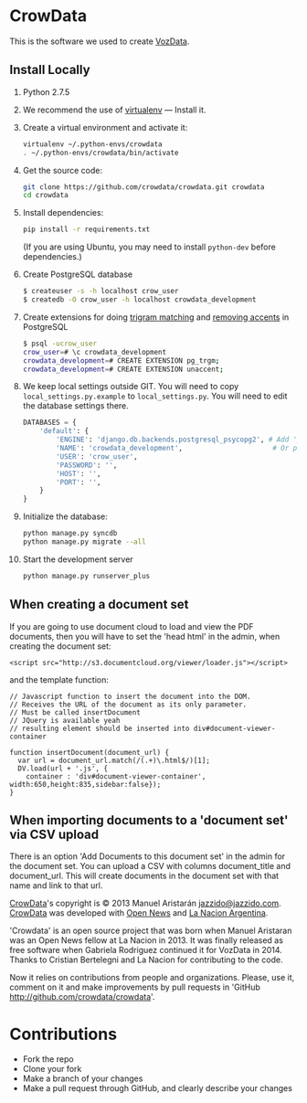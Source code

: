 CrowData
========

This is the software we used to create [VozData](http://vozdata.lanacion.com).

## Install Locally ##


1. Python 2.7.5

2. We recommend the use of [virtualenv](http://virtualenv.org) — Install it.

3. Create a virtual environment and activate it:

    ```bash
    virtualenv ~/.python-envs/crowdata
    . ~/.python-envs/crowdata/bin/activate
    ```

4. Get the source code:

    ```bash
    git clone https://github.com/crowdata/crowdata.git crowdata
    cd crowdata
    ```

5. Install dependencies:

    ```bash
    pip install -r requirements.txt
    ```

   (If you are using Ubuntu, you may need to install `python-dev` before dependencies.)

6. Create PostgreSQL database

    ```bash
    $ createuser -s -h localhost crow_user
    $ createdb -O crow_user -h localhost crowdata_development
    ```


7. Create extensions for doing [trigram matching](http://www.postgresql.org/docs/9.2/static/pgtrgm.html) and [removing accents](http://www.postgresql.org/docs/9.1/static/unaccent.html) in PostgreSQL

    ```bash
    $ psql -ucrow_user
    crow_user=# \c crowdata_development
    crowdata_development=# CREATE EXTENSION pg_trgm;
    crowdata_development=# CREATE EXTENSION unaccent;
    ```

7. We keep local settings outside GIT. You will need to copy `local_settings.py.example` to `local_settings.py`. You will need to edit the database settings there.

    ```python
    DATABASES = {
        'default': {
            'ENGINE': 'django.db.backends.postgresql_psycopg2', # Add 'postgresql_psycopg2', 'postgresql', 'mysql', 'sqlite3' or 'oracle'.
            'NAME': 'crowdata_development',                      # Or path to database file if using sqlite3.
            'USER': 'crow_user',
            'PASSWORD': '',
            'HOST': '',
            'PORT': '',
        }
    }
    ```

5. Initialize the database:

    ```bash
    python manage.py syncdb
    python manage.py migrate --all
    ```

6. Start the development server

    ```bash
    python manage.py runserver_plus
    ```

## When creating a document set ##

If you are going to use document cloud to load and view the PDF documents, then you will have to set the 'head html' in the admin, when creating the document set:

``` <script src="http://s3.documentcloud.org/viewer/loader.js"></script> ```

and the template function:

```
// Javascript function to insert the document into the DOM.
// Receives the URL of the document as its only parameter.
// Must be called insertDocument
// JQuery is available yeah
// resulting element should be inserted into div#document-viewer-container

function insertDocument(document_url) {
  var url = document_url.match(/(.+)\.html$/)[1];
  DV.load(url + '.js', {
    container : 'div#document-viewer-container', width:650,height:835,sidebar:false});
}
```

## When importing documents to a 'document set' via CSV upload ##

There is an option 'Add Documents to this document set' in the admin for the document set. You can upload a CSV with columns document_title and document_url. This will create documents in the document set with that name and link to that url.

[CrowData](http://github.com/crowdata/crowdata)'s copyright is © 2013 Manuel Aristarán <jazzido@jazzido.com>. [CrowData](http://github.com/crowdata/crowdata) was developed with [Open News](http://www.opennews.org) and [La Nacion Argentina](http://www.lanacion.com.ar).

'Crowdata' is an open source project that was born when Manuel Aristaran was an Open News fellow at La Nacion in 2013. It was finally released as free software when Gabriela Rodriguez  continued it for VozData in 2014. Thanks to Cristian Bertelegni and La Nacion for contributing to the code.

Now it relies on contributions from people and organizations. Please, use it, comment on it and make improvements by pull requests in 'GitHub <http://github.com/crowdata/crowdata>'.


Contributions
=============

* Fork the repo
* Clone your fork
* Make a branch of your changes
* Make a pull request through GitHub, and clearly describe your changes
